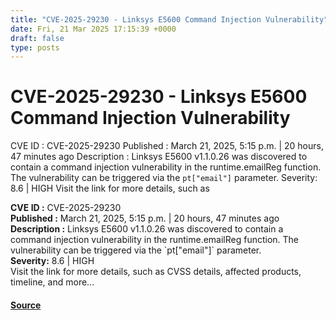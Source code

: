 ```yaml
---
title: "CVE-2025-29230 - Linksys E5600 Command Injection Vulnerability"
date: Fri, 21 Mar 2025 17:15:39 +0000
draft: false
type: posts
---
```

# CVE-2025-29230 - Linksys E5600 Command Injection Vulnerability





 CVE ID : CVE-2025-29230 Published : March 21, 2025, 5:15 p.m. | 20 hours, 47 minutes ago Description : Linksys E5600 v1.1.0.26 was discovered to contain a command injection vulnerability in the runtime.emailReg function. The vulnerability can be triggered via the `pt["email"]` parameter. Severity: 8.6 | HIGH Visit the link for more details, such as

**CVE ID :** CVE-2025-29230  
**Published :** March 21, 2025, 5:15 p.m. | 20 hours, 47 minutes ago  
**Description :** Linksys E5600 v1.1.0.26 was discovered to contain a command injection vulnerability in the runtime.emailReg function. The vulnerability can be triggered via the \`pt\["email"\]\` parameter.  
**Severity:** 8.6 | HIGH  
Visit the link for more details, such as CVSS details, affected products, timeline, and more...

#### [Source](https://cvefeed.io/vuln/detail/CVE-2025-29230)

